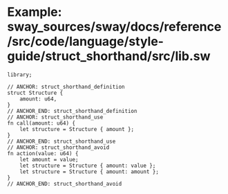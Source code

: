 # Example: sway_sources/sway/docs/reference/src/code/language/style-guide/struct_shorthand/src/lib.sw

```sway
library;

// ANCHOR: struct_shorthand_definition
struct Structure {
    amount: u64,
}
// ANCHOR_END: struct_shorthand_definition
// ANCHOR: struct_shorthand_use
fn call(amount: u64) {
    let structure = Structure { amount };
}
// ANCHOR_END: struct_shorthand_use
// ANCHOR: struct_shorthand_avoid
fn action(value: u64) {
    let amount = value;
    let structure = Structure { amount: value };
    let structure = Structure { amount: amount };
}
// ANCHOR_END: struct_shorthand_avoid

```
